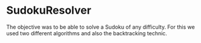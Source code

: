 # SudokuResolver
The objective was to be able to solve a Sudoku of any difficulty. For this we used two different algorithms and also the backtracking technic.
